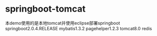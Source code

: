 # springboot-tomcat

本demo使用的是本地tomcat并使用eclipse部署springboot
springboot2.0.4.RELEASE  mybatis1.3.2 pagehelper1.2.3 tomcat8.0 redis
